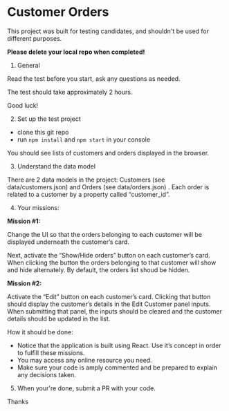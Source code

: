 # Customer Orders

This project was built for testing candidates, and shouldn't be used for different purposes.

**Please delete your local repo when completed!**

1.	General

Read the test before you start, ask any questions as needed.

The test should take approximately 2 hours.

Good luck!

2.	Set up the test project

 - clone this git repo
 - run	`npm install` and `npm start` in your console

You should see lists of customers and orders displayed in the browser.

3.	Understand the data model

There are 2 data models in the project: Customers (see data/customers.json) and Orders (see data/orders.json) . Each order is related to a customer by a property called “customer_id”.

4.	Your missions:

**Mission #1:**

Change the UI so that the orders belonging to each customer will be displayed underneath the customer’s card.

Next, activate the “Show/Hide orders” button on each customer’s card. When clicking the button the orders belonging to that customer will show and hide alternately. By default, the orders list shoud be hidden.

**Mission #2:**

Activate the “Edit” button on each customer’s card. Clicking that button should display the customer’s details in the Edit Customer panel inputs. When submitting that panel, the inputs should be cleared and the customer details should be updated in the list.

How it should be done:

-	Notice that the application is built using React. Use it’s concept in order to fulfill these missions.
-	You may access any online resource you need.
-	Make sure your code is amply commented and be prepared to explain any decisions taken.

5. When your're done, submit a PR with your code.

Thanks

